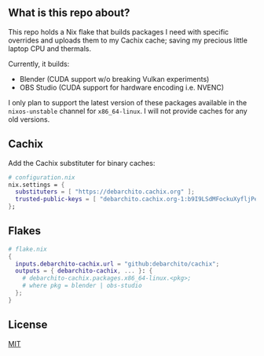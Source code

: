 ## What is this repo about?

This repo holds a Nix flake that builds packages I need with specific overrides
and uploads them to my Cachix cache; saving my precious little laptop CPU and
thermals.

Currently, it builds:

- Blender (CUDA support w/o breaking Vulkan experiments)
- OBS Studio (CUDA support for hardware encoding i.e. NVENC)

I only plan to support the latest version of these packages available in the
`nixos-unstable` channel for `x86_64-linux`. I will not provide caches for any
old versions.

## Cachix

Add the Cachix substituter for binary caches:

```nix
# configuration.nix
nix.settings = {
  substituters = [ "https://debarchito.cachix.org" ];
  trusted-public-keys = [ "debarchito.cachix.org-1:b9I9LSdMFockuXyfljPeoIcJtIVopf9rVkvkIG20PGg=" ];
};
```

## Flakes

```nix
# flake.nix
{
  inputs.debarchito-cachix.url = "github:debarchito/cachix";
  outputs = { debarchito-cachix, ... }: {
    # debarchito-cachix.packages.x86_64-linux.<pkg>;
    # where pkg = blender | obs-studio
  };
}
```

## License

[MIT](/LICENSE)
